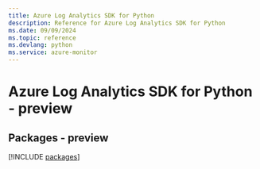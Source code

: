 ```yaml
---
title: Azure Log Analytics SDK for Python
description: Reference for Azure Log Analytics SDK for Python
ms.date: 09/09/2024
ms.topic: reference
ms.devlang: python
ms.service: azure-monitor
---
```

# Azure Log Analytics SDK for Python - preview
## Packages - preview
[!INCLUDE [packages](log-analytics-index.md)]